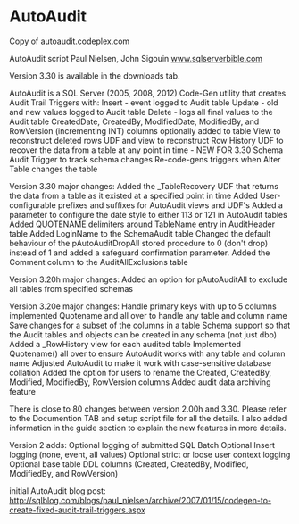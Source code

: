 # AutoAudit
Copy of autoaudit.codeplex.com

AutoAudit script
Paul Nielsen, John Sigouin
www.sqlserverbible.com

Version 3.30 is available in the downloads tab.

AutoAudit is a SQL Server (2005, 2008, 2012) Code-Gen utility that creates Audit Trail Triggers with:
Insert - event logged to Audit table
Update - old and new values logged to Audit table
Delete - logs all final values to the Audit table
CreatedDate, CreatedBy, ModifiedDate, ModifiedBy, and RowVersion (incrementing INT) columns optionally added to table
View to reconstruct deleted rows
UDF and view to reconstruct Row History
UDF to recover the data from a table at any point in time - NEW FOR 3.30
Schema Audit Trigger to track schema changes
Re-code-gens triggers when Alter Table changes the table


Version 3.30 major changes:
Added the _TableRecovery UDF that returns the data from a table as it existed at a specified point in time
Added User-configurable prefixes and suffixes for AutoAudit views and UDF's
Added a parameter to configure the date style to either 113 or 121 in AutoAudit tables
Added QUOTENAME delimiters around TableName entry in AuditHeader table
Added LoginName to the SchemaAudit table
Changed the default behaviour of the pAutoAuditDropAll stored procedure to 0 (don't drop) instead of 1 and added a safeguard confirmation parameter.
Added the Comment column to the AuditAllExclusions table

Version 3.20h major changes:
Added an option for pAutoAuditAll to exclude all tables from specified schemas

Version 3.20e major changes:
Handle primary keys with up to 5 columns
implemented Quotename and all over to handle any table and column name
Save changes for a subset of the columns in a table
Schema support so that the Audit tables and objects can be created in any schema (not just dbo)
Added a _RowHistory view for each audited table
Implemented Quotename() all over to ensure AutoAudit works with any table and column name
Adjusted AutoAudit to make it work with case-sensitive database collation
Added the option for users to rename the Created, CreatedBy, Modified, ModifiedBy, RowVersion columns
Added audit data archiving feature

There is close to 80 changes between version 2.00h and 3.30. Please refer to the Documention TAB and setup script file for all the details. I also added information in the guide section to explain the new features in more details.


Version 2 adds:
Optional logging of submitted SQL Batch
Optional Insert logging (none, event, all values)
Optional strict or loose user context logging
Optional base table DDL columns (Created, CreatedBy, Modified, ModifiedBy, and RowVersion)

initial AutoAudit blog post: 
http://sqlblog.com/blogs/paul_nielsen/archive/2007/01/15/codegen-to-create-fixed-audit-trail-triggers.aspx
